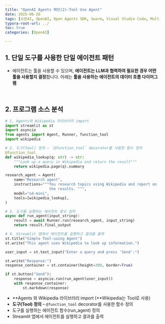 ```yaml
---
title: "OpenAI Agents 패턴(2)-Tool Use Agent"
date: 2025-06-26
tags: [오픈AI, OpenAI, Open Agents SDK, Swarm, Visual Studio Code, Multi-Agents, 멀티 에이전트]
typora-root-url: ../
toc: true
categories: [OpenAI]

---
```




## 1. 단일 도구를 사용한 단일 에이전트 패턴

* 에이전트는 툴을 사용할 수 있으며, **에이전트는 LLM과 협력하여 필요한 경우 어떤 툴을 사용할지 결정**합니다. 아래는 **툴을 사용하는 에이전트의 데이터 흐름 다이어그램**

  ​       

## 2. 프로그램 소스 분석

```python
# 1. Agents와 Wikipedia 라이브러리 import
import streamlit as st
import asyncio
from agents import Agent, Runner, function_tool
import wikipedia

# 2. 도구(Tool) 정의 – `@function_tool` decorator를 사용한 함수 정의
@function_tool
def wikipedia_lookup(q: str) -> str:
    """Look up a query in Wikipedia and return the result"""
    return wikipedia.page(q).summary

research_agent = Agent(
    name="Research agent",
    instructions="""You research topics using Wikipedia and report on 
                    the results. """,
    model="o4-mini",
    tools=[wikipedia_lookup],
)

# 3. 도구를 실행하는 에이전트 함수 정의
async def run_agent(input_string):
    result = await Runner.run(research_agent, input_string)
    return result.final_output

# 4. Streamlit 앱에서 에이전트를 실행하고 결과를 출력
st.title("Simple Tool-using Agent")
st.write("This agent uses Wikipedia to look up information.")

user_input = st.text_input("Enter a query and press 'Send':")

st.write("Response:")
response_container = st.container(height=300, border=True)

if st.button("Send"):
    response = asyncio.run(run_agent(user_input))
    with response_container:
        st.markdown(response)
```

* **Agents 와 Wikipedia 라이브러리 import (**Wikipedia는 Tool로 사용)
* **도구(Tool) 정의** – `@function_tool` decorator를 사용한 함수 정의
* 도구를 실행하는 에이전트 함수(run_agent)  정의
* Streamlit 앱에서 에이전트를 실행하고 결과를 출력